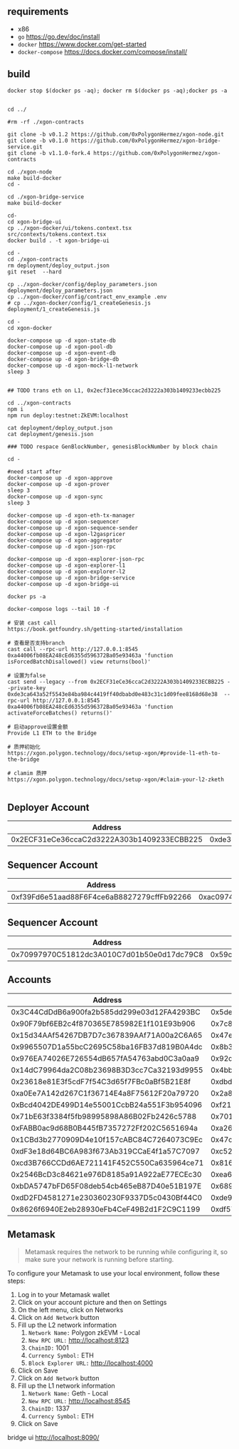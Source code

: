 
## requirements

* x86
* `go` <https://go.dev/doc/install>
* `docker` <https://www.docker.com/get-started>
* `docker-compose` <https://docs.docker.com/compose/install/>


## build

```
docker stop $(docker ps -aq); docker rm $(docker ps -aq);docker ps -a


cd ../

#rm -rf ./xgon-contracts

git clone -b v0.1.2 https://github.com/0xPolygonHermez/xgon-node.git
git clone -b v0.1.0 https://github.com/0xPolygonHermez/xgon-bridge-service.git
git clone -b v1.1.0-fork.4 https://github.com/0xPolygonHermez/xgon-contracts

cd ./xgon-node
make build-docker
cd -

cd ./xgon-bridge-service
make build-docker

cd-
cd xgon-bridge-ui
cp ../xgon-docker/ui/tokens.context.tsx src/contexts/tokens.context.tsx
docker build . -t xgon-bridge-ui

cd -
cd ./xgon-contracts
rm deployment/deploy_output.json 
git reset  --hard

cp ../xgon-docker/config/deploy_parameters.json deployment/deploy_parameters.json
cp ../xgon-docker/config/contract_env_example .env
# cp ../xgon-docker/config/1_createGenesis.js deployment/1_createGenesis.js 

cd -
cd xgon-docker  

docker-compose up -d xgon-state-db
docker-compose up -d xgon-pool-db
docker-compose up -d xgon-event-db
docker-compose up -d xgon-bridge-db
docker-compose up -d xgon-mock-l1-network
sleep 3


## TODO trans eth on L1, 0x2ecf31ece36ccac2d3222a303b1409233ecbb225

cd ../xgon-contracts
npm i
npm run deploy:testnet:ZkEVM:localhost

cat deployment/deploy_output.json 
cat deployment/genesis.json

### TODO respace GenBlockNumber, genesisBlockNumber by block chain

cd -

#need start after 
docker-compose up -d xgon-approve 
docker-compose up -d xgon-prover
sleep 3
docker-compose up -d xgon-sync
sleep 3

docker-compose up -d xgon-eth-tx-manager
docker-compose up -d xgon-sequencer
docker-compose up -d xgon-sequence-sender
docker-compose up -d xgon-l2gaspricer
docker-compose up -d xgon-aggregator
docker-compose up -d xgon-json-rpc

docker-compose up -d xgon-explorer-json-rpc
docker-compose up -d xgon-explorer-l1
docker-compose up -d xgon-explorer-l2
docker-compose up -d xgon-bridge-service
docker-compose up -d xgon-bridge-ui

docker ps -a

docker-compose logs --tail 10 -f

# 安装 cast call
https://book.getfoundry.sh/getting-started/installation

# 查看是否支持branch
cast call --rpc-url http://127.0.0.1:8545 0xa44006fb08EA248cEd6355d596372Ba05e93463a 'function isForcedBatchDisallowed() view returns(bool)'

# 设置为false
cast send --legacy --from 0x2ECF31eCe36ccaC2d3222A303b1409233ECBB225 --private-key 0xde3ca643a52f5543e84ba984c4419ff40dbabd0e483c31c1d09fee8168d68e38  --rpc-url http://127.0.0.1:8545 0xa44006fb08EA248cEd6355d596372Ba05e93463a 'function activateForceBatches() returns()'

# 启动approve设置金额
Provide L1 ETH to the Bridge

# 质押初始化
https://xgon.polygon.technology/docs/setup-xgon/#provide-l1-eth-to-the-bridge

# clamim 质押
https://xgon.polygon.technology/docs/setup-xgon/#claim-your-l2-zketh


```

## Deployer Account

| Address | Private Key |
|---|---|
| 0x2ECF31eCe36ccaC2d3222A303b1409233ECBB225 | 0xde3ca643a52f5543e84ba984c4419ff40dbabd0e483c31c1d09fee8168d68e38 |

## Sequencer Account

| Address | Private Key |
|---|---|
| 0xf39Fd6e51aad88F6F4ce6aB8827279cffFb92266 | 0xac0974bec39a17e36ba4a6b4d238ff944bacb478cbed5efcae784d7bf4f2ff80 |

## Sequencer Account

| Address | Private Key |
|---|---|
| 0x70997970C51812dc3A010C7d01b50e0d17dc79C8 | 0x59c6995e998f97a5a0044966f0945389dc9e86dae88c7a8412f4603b6b78690d |

## Accounts

| Address | Private Key |
|---|---|
| 0x3C44CdDdB6a900fa2b585dd299e03d12FA4293BC | 0x5de4111afa1a4b94908f83103eb1f1706367c2e68ca870fc3fb9a804cdab365a |
| 0x90F79bf6EB2c4f870365E785982E1f101E93b906 | 0x7c852118294e51e653712a81e05800f419141751be58f605c371e15141b007a6 |
| 0x15d34AAf54267DB7D7c367839AAf71A00a2C6A65 | 0x47e179ec197488593b187f80a00eb0da91f1b9d0b13f8733639f19c30a34926a |
| 0x9965507D1a55bcC2695C58ba16FB37d819B0A4dc | 0x8b3a350cf5c34c9194ca85829a2df0ec3153be0318b5e2d3348e872092edffba |
| 0x976EA74026E726554dB657fA54763abd0C3a0aa9 | 0x92db14e403b83dfe3df233f83dfa3a0d7096f21ca9b0d6d6b8d88b2b4ec1564e |
| 0x14dC79964da2C08b23698B3D3cc7Ca32193d9955 | 0x4bbbf85ce3377467afe5d46f804f221813b2bb87f24d81f60f1fcdbf7cbf4356 |
| 0x23618e81E3f5cdF7f54C3d65f7FBc0aBf5B21E8f | 0xdbda1821b80551c9d65939329250298aa3472ba22feea921c0cf5d620ea67b97 |
| 0xa0Ee7A142d267C1f36714E4a8F75612F20a79720 | 0x2a871d0798f97d79848a013d4936a73bf4cc922c825d33c1cf7073dff6d409c6 |
| 0xBcd4042DE499D14e55001CcbB24a551F3b954096 | 0xf214f2b2cd398c806f84e317254e0f0b801d0643303237d97a22a48e01628897 |
| 0x71bE63f3384f5fb98995898A86B02Fb2426c5788 | 0x701b615bbdfb9de65240bc28bd21bbc0d996645a3dd57e7b12bc2bdf6f192c82 |
| 0xFABB0ac9d68B0B445fB7357272Ff202C5651694a | 0xa267530f49f8280200edf313ee7af6b827f2a8bce2897751d06a843f644967b1 |
| 0x1CBd3b2770909D4e10f157cABC84C7264073C9Ec | 0x47c99abed3324a2707c28affff1267e45918ec8c3f20b8aa892e8b065d2942dd |
| 0xdF3e18d64BC6A983f673Ab319CCaE4f1a57C7097 | 0xc526ee95bf44d8fc405a158bb884d9d1238d99f0612e9f33d006bb0789009aaa |
| 0xcd3B766CCDd6AE721141F452C550Ca635964ce71 | 0x8166f546bab6da521a8369cab06c5d2b9e46670292d85c875ee9ec20e84ffb61 |
| 0x2546BcD3c84621e976D8185a91A922aE77ECEc30 | 0xea6c44ac03bff858b476bba40716402b03e41b8e97e276d1baec7c37d42484a0 |
| 0xbDA5747bFD65F08deb54cb465eB87D40e51B197E | 0x689af8efa8c651a91ad287602527f3af2fe9f6501a7ac4b061667b5a93e037fd |
| 0xdD2FD4581271e230360230F9337D5c0430Bf44C0 | 0xde9be858da4a475276426320d5e9262ecfc3ba460bfac56360bfa6c4c28b4ee0 |
| 0x8626f6940E2eb28930eFb4CeF49B2d1F2C9C1199 | 0xdf57089febbacf7ba0bc227dafbffa9fc08a93fdc68e1e42411a14efcf23656e |


## Metamask

> Metamask requires the network to be running while configuring it, so make sure your network is running before starting.

To configure your Metamask to use your local environment, follow these steps:

1. Log in to your Metamask wallet
2. Click on your account picture and then on Settings
3. On the left menu, click on Networks
4. Click on `Add Network` button
5. Fill up the L2 network information
    1. `Network Name:` Polygon zkEVM - Local
    2. `New RPC URL:` <http://localhost:8123>
    3. `ChainID:` 1001
    4. `Currency Symbol:` ETH
    5. `Block Explorer URL:` <http://localhost:4000>
6. Click on Save
7. Click on `Add Network` button
8. Fill up the L1 network information
    1. `Network Name:` Geth - Local
    2. `New RPC URL:` <http://localhost:8545>
    3. `ChainID:` 1337
    4. `Currency Symbol:` ETH
9. Click on Save

bridge ui <http://localhost:8090/>  
